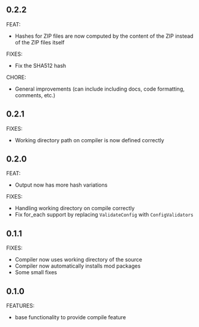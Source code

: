 ## 0.2.2
FEAT:
- Hashes for ZIP files are now computed by the content of the ZIP instead of the ZIP files itself

FIXES:
- Fix the SHA512 hash

CHORE:
* General improvements (can include including docs, code formatting, comments, etc.)

## 0.2.1
FIXES:
- Working directory path on compiler is now defined correctly

## 0.2.0
FEAT:
- Output now has more hash variations

FIXES: 
- Handling working directory on compile correctly
- Fix for_each support by replacing `ValidateConfig` with `ConfigValidators`

## 0.1.1

FIXES:
- Compiler now uses working directory of the source
- Compiler now automatically installs mod packages
- Some small fixes

## 0.1.0

FEATURES:
- base functionality to provide compile feature
